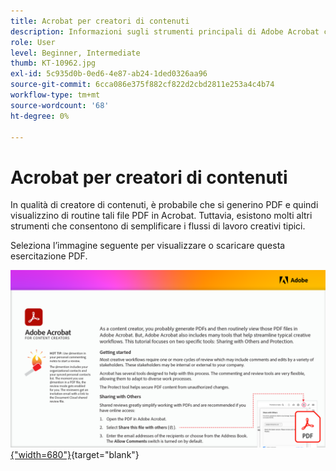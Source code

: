 ```yaml
---
title: Acrobat per creatori di contenuti
description: Informazioni sugli strumenti principali di Adobe Acrobat che semplificano i flussi di lavoro creativi
role: User
level: Beginner, Intermediate
thumb: KT-10962.jpg
exl-id: 5c935d0b-0ed6-4e87-ab24-1ded0326aa96
source-git-commit: 6cca086e375f882cf822d2cbd2811e253a4c4b74
workflow-type: tm+mt
source-wordcount: '68'
ht-degree: 0%

---
```


# Acrobat per creatori di contenuti

In qualità di creatore di contenuti, è probabile che si generino PDF e quindi visualizzino di routine tali file PDF in Acrobat. Tuttavia, esistono molti altri strumenti che consentono di semplificare i flussi di lavoro creativi tipici.

Seleziona l’immagine seguente per visualizzare o scaricare questa esercitazione PDF.

[![Immagine della prima pagina dell’esercitazione](assets/Acrobatforcontentcreators.png){&quot;width=680&quot;}](assets/Acrobat-for-Content-Creators.pdf){target=&quot;blank&quot;}
